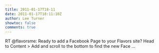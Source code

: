 ```yaml
---
title: 2011-01-17T18-11
date: 2011-01-17T18:11:10Z
author: Lee Turner
showtoc: false
comments: true
---
```


RT @flavorsme: Ready to add a Facebook Page to your Flavors site? Head to Content &gt; Add and scroll to the bottom to find the new Face ...

